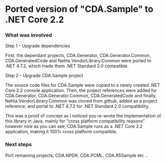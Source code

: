 # Ported version of "CDA.Sample" to .NET Core 2.2

### What was involved

Step 1 - Upgrade dependencies 

First, the dependant projects, CDA.Generator, CDA.Generator.Common, CDA.GeneratedCode and Nehta.VendorLibrary.Common were ported to .NET 4.7.2, which made them .NET Standard 2.0 compatible.

Step 2 - Upgrade CDA.Sample project

The source code files for CDA.Sample were copied to a newly created .NET Core 2.2 console application. Then, the project references were added for CDA.Generator, CDA.Generator.Common, CDA.GeneratedCode and finally, Nehta.VendorLibrary.Common was cloned from github, added as a project reference, and portal to .NET 4.7.2 for .NET Standard 2.0 compatibility.

This was a proof of concept as I noticed you re-wrote the implementation of this library in Java, mainly for "cross platform compatibility reasons" however now as you can see, CDA.Sample runs as a .NET Core 2.2 application, making it 100% cross platform compatible.

### Next steps

Port remaining projects, CDA.NPDR, CDA.PCML, CDA.R5Sample etc ..